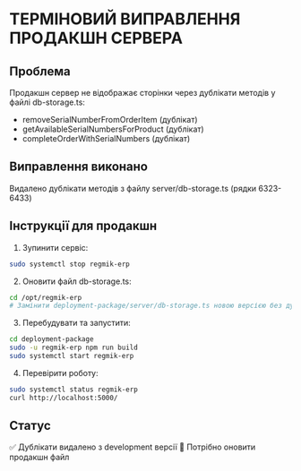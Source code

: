 # ТЕРМІНОВИЙ ВИПРАВЛЕННЯ ПРОДАКШН СЕРВЕРА

## Проблема
Продакшн сервер не відображає сторінки через дублікати методів у файлі db-storage.ts:
- removeSerialNumberFromOrderItem (дублікат)
- getAvailableSerialNumbersForProduct (дублікат)
- completeOrderWithSerialNumbers (дублікат)

## Виправлення виконано
Видалено дублікати методів з файлу server/db-storage.ts (рядки 6323-6433)

## Інструкції для продакшн
1. Зупинити сервіс:
```bash
sudo systemctl stop regmik-erp
```

2. Оновити файл db-storage.ts:
```bash
cd /opt/regmik-erp
# Замінити deployment-package/server/db-storage.ts новою версією без дублікатів
```

3. Перебудувати та запустити:
```bash
cd deployment-package
sudo -u regmik-erp npm run build
sudo systemctl start regmik-erp
```

4. Перевірити роботу:
```bash
sudo systemctl status regmik-erp
curl http://localhost:5000/
```

## Статус
✅ Дублікати видалено з development версії
🔄 Потрібно оновити продакшн файл